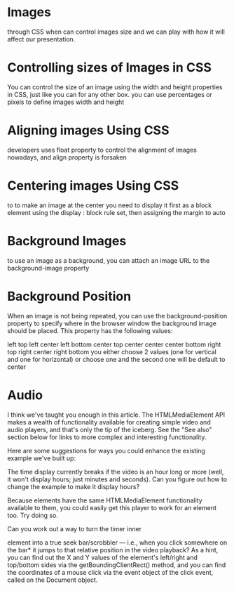 # Images
through CSS when can control images size and we can play with how it will affect our presentation.

# Controlling sizes of Images in CSS
You can control the size of an image using the width and height properties in CSS, just like you can for any other box.
you can use percentages or pixels to define images width and height

# Aligning images Using CSS
developers uses float property to control the alignment of images nowadays, and align property is forsaken

# Centering images Using CSS
to to make an image at the center you need to display it first as a block element using the display : block rule set, then assigning the margin to auto
# Background Images
to use an image as a background, you can attach an image URL to the background-image property 

# Background Position
When an image is not being repeated, you can use the background-position property to specify where in the browser window the background image should be placed. This property has the following values:

left top
left center
left bottom
center top
center center
center bottom
right top
right center
right bottom
you either choose 2 values (one for vertical and one for horizontal) or choose one and the second one will be default to center


# Audio
I think we've taught you enough in this article. The HTMLMediaElement API makes a wealth of functionality available for creating simple video and audio players, and that's only the tip of the iceberg. See the "See also" section below for links to more complex and interesting functionality.

Here are some suggestions for ways you could enhance the existing example we've built up:

The time display currently breaks if the video is an hour long or more (well, it won't display hours; just minutes and seconds). Can you figure out how to change the example to make it display hours?

Because elements have the same HTMLMediaElement functionality available to them, you could easily get this player to work for an element too. Try doing so.

Can you work out a way to turn the timer inner

element into a true seek bar/scrobbler — i.e., when you click somewhere on the bar* it jumps to that relative position in the video playback? As a hint, you can find out the X and Y values of the element's left/right and top/bottom sides via the getBoundingClientRect() method, and you can find the coordinates of a mouse click via the event object of the click event, called on the Document object.